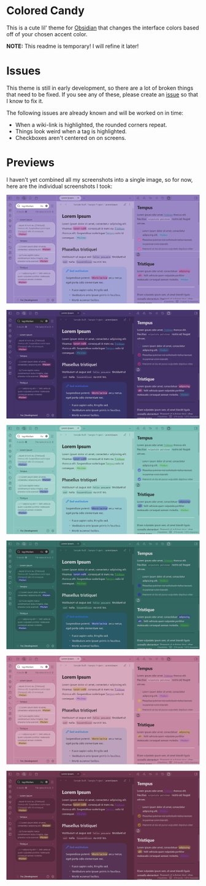 # Colored Candy
This is a cute lil' theme for [Obsidian](https://obsidian.md/) that changes the interface colors based off of your chosen accent color.

**NOTE:** This readme is temporary! I will refine it later!
# Issues
This theme is still in early development, so there are a lot of broken things that need to be fixed. If you see any of these, please create an [issue](https://github.com/Erallie/colored-candy/issues) so that I know to fix it.

The following issues are already known and will be worked on in time:
- When a wiki-link is highlighted, the rounded corners repeat.
- Things look weird when a tag is highlighted.
- Checkboxes aren't centered on on screens.
# Previews
I haven't yet combined all my screenshots into a single image, so for now, here are the individual screenshots I took:

![purple-light-preview](./Attachments/purple-light-preview.png)

![purple-dark-preview](./Attachments/purple-dark-preview.png)

![green-light-preview](./Attachments/green-light-preview.png)

![green-dark-preview](./Attachments/green-dark-preview.png)

![red-light-preview](./Attachments/red-light-preview.png)

![red-dark-preview](./Attachments/red-dark-preview.png)